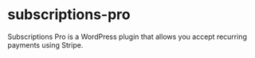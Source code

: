 # subscriptions-pro
Subscriptions Pro is a WordPress plugin that allows you accept recurring payments using Stripe.
